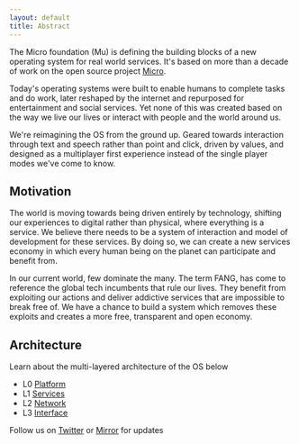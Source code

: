 ```yaml
---
layout: default
title: Abstract
---
```


<div id="blurb">
<p>The Micro foundation (Mu) is defining the building blocks of a new operating system for real world services. 
It's based on more than a decade of work on the open source project <a href="https://micro.dev">Micro</a>.
</p>

<p>Today's operating systems were built to enable humans to complete tasks and 
do work, later reshaped by the internet and repurposed for entertainment and social services. 
Yet none of this was created based on the way we live our lives or interact with people and the world around us.
</p>

<p>We're reimagining the OS from the ground up. Geared towards interaction through text and speech rather 
than point and click, driven by values, and designed as a multiplayer first experience instead of the single 
player modes we've come to know.
</p>
</div>

## Motivation

<div id="blurb">
<p>
The world is moving towards being driven entirely by technology, shifting our experiences to digital rather than 
physical, where everything is a service. We believe there needs to be a system of interaction and model of development for 
these services. By doing so, we can create a new services economy in which every human being on the planet 
can participate and benefit from.
</p>
<p>
In our current world, few dominate the many. The term FANG, has come to reference the global tech incumbents that rule our lives.
They benefit from exploiting our actions and deliver addictive services that are impossible to break free of. We have a chance to 
build a system which removes these exploits and creates a more free, transparent and open economy.
</p>
</div>

## Architecture

Learn about the multi-layered architecture of the OS below

<ul id="projects">
<li>L0 <a href="/platform">Platform</a></li>
<li>L1 <a href="/services">Services</a></li>
<li>L2 <a href="/network">Network</a></li>
<li>L3 <a href="/interface">Interface</a></li>
</ul>

<footer>
Follow us on <a href="https://twitter.com/mudotxyz">Twitter</a>
  or <a href="https://mirror.xyz/0x95A522981D68213E6F2190e187d42f9e53EE0873">Mirror</a> for updates
</footer>
